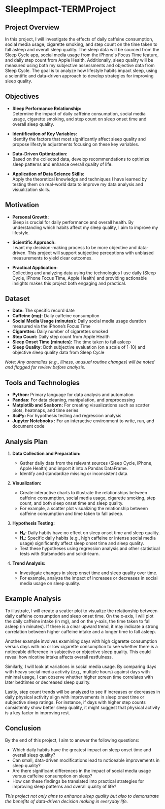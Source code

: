 # SleepImpact-TERMProject

## Project Overview

In this project, I will investigate the effects of daily caffeine consumption, social media usage, cigarette smoking, and step count on the time taken to fall asleep and overall sleep quality. The sleep data will be sourced from the Sleep Cycle app, social media usage from the iPhone's Focus Time feature, and daily step count from Apple Health. Additionally, sleep quality will be measured using both my subjective assessments and objective data from Sleep Cycle. The goal is to analyze how lifestyle habits impact sleep, using a scientific and data-driven approach to develop strategies for improving sleep quality.

## Objectives

- **Sleep Performance Relationship:**  
  Determine the impact of daily caffeine consumption, social media usage, cigarette smoking, and step count on sleep onset time and overall sleep quality.
  
- **Identification of Key Variables:**  
  Identify the factors that most significantly affect sleep quality and propose lifestyle adjustments focusing on these key variables.
  
- **Data-Driven Optimization:**  
  Based on the collected data, develop recommendations to optimize sleep patterns and enhance overall quality of life.
  
- **Application of Data Science Skills:**  
  Apply the theoretical knowledge and techniques I have learned by testing them on real-world data to improve my data analysis and visualization skills.
  

## Motivation

- **Personal Growth:**  
  Sleep is crucial for daily performance and overall health. By understanding which habits affect my sleep quality, I aim to improve my lifestyle.
  
- **Scientific Approach:**  
  I want my decision-making process to be more objective and data-driven. This project will support subjective perceptions with unbiased measurements to yield clear outcomes.
  
- **Practical Application:**  
  Collecting and analyzing data using the technologies I use daily (Sleep Cycle, iPhone Focus Time, Apple Health) and providing actionable insights makes this project both engaging and practical.

## Dataset

- **Date:** The specific record date  
- **Caffeine (mg):** Daily caffeine consumption  
- **Social Media Usage (minutes):** Daily social media usage duration measured via the iPhone’s Focus Time  
- **Cigarettes:** Daily number of cigarettes smoked  
- **Step Count:** Daily step count from Apple Health  
- **Sleep Onset Time (minutes):** The time taken to fall asleep  
- **Sleep Quality:** Both subjective evaluation (on a scale of 1-10) and objective sleep quality data from Sleep Cycle
    

*Note: Any anomalies (e.g., illness, unusual routine changes) will be noted and flagged for review before analysis.*

## Tools and Technologies

- **Python:** Primary language for data analysis and automation  
- **Pandas:** For data cleaning, manipulation, and preprocessing  
- **Matplotlib and Seaborn:** For creating visualizations such as scatter plots, heatmaps, and time series  
- **SciPy:** For hypothesis testing and regression analysis  
- **Jupyter Notebooks :** For an interactive environment to write, run, and document code  

## Analysis Plan

1. **Data Collection and Preparation:**
   
   - Gather daily data from the relevant sources (Sleep Cycle, iPhone, Apple Health) and import it into a Pandas DataFrame.  
   - Identify and standardize missing or inconsistent data.
     
2. **Visualization:**
   
   - Create interactive charts to illustrate the relationships between caffeine consumption, social media usage, cigarette smoking, step count, and both sleep onset time and sleep quality.
   - For example, a scatter plot visualizing the relationship between caffeine consumption and time taken to fall asleep.
     
3. **Hypothesis Testing:**
   
   - **H₀:** Daily habits have no effect on sleep onset time and sleep quality.  
   - **Hₐ:** Specific daily habits (e.g., high caffeine or intense social media usage) significantly affect sleep onset time and sleep quality.  
   - Test these hypotheses using regression analysis and other statistical tests with Statsmodels and scikit-learn.
     
4. **Trend Analysis:**
   
   - Investigate changes in sleep onset time and sleep quality over time.  
   - For example, analyze the impact of increases or decreases in social media usage on sleep quality.
     

## Example Analysis

To illustrate, I will create a scatter plot to visualize the relationship between daily caffeine consumption and sleep onset time. On the x-axis, I will plot the daily caffeine intake (in mg), and on the y-axis, the time taken to fall asleep (in minutes). If there is a clear upward trend, it may indicate a strong correlation between higher caffeine intake and a longer time to fall asleep.

Another example involves examining days with high cigarette consumption versus days with no or low cigarette consumption to see whether there is a noticeable difference in subjective or objective sleep quality. This could reveal how nicotine intake affects overall restfulness.

Similarly, I will look at variations in social media usage. By comparing days with heavy social media activity (e.g., multiple hours) against days with minimal usage, I can observe whether higher screen time correlates with later bedtimes or decreased sleep quality. 

Lastly, step count trends will be analyzed to see if increases or decreases in daily physical activity align with improvements in sleep onset time or subjective sleep ratings. For instance, if days with higher step counts consistently show better sleep quality, it might suggest that physical activity is a key factor in improving rest.


## Conclusion

By the end of this project, I aim to answer the following questions:

- Which daily habits have the greatest impact on sleep onset time and overall sleep quality?
- Can small, data-driven modifications lead to noticeable improvements in sleep quality?
- Are there significant differences in the impact of social media usage versus caffeine consumption on sleep?
- How can these findings be translated into practical strategies for improving sleep patterns and overall quality of life?

*This project not only aims to enhance sleep quality but also to demonstrate the benefits of data-driven decision making in everyday life.*
